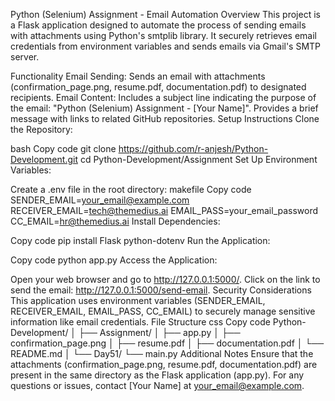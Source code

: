 Python (Selenium) Assignment - Email Automation
Overview
This project is a Flask application designed to automate the process of sending emails with attachments using Python's smtplib library. It securely retrieves email credentials from environment variables and sends emails via Gmail's SMTP server.

Functionality
Email Sending:
Sends an email with attachments (confirmation_page.png, resume.pdf, documentation.pdf) to designated recipients.
Email Content:
Includes a subject line indicating the purpose of the email: "Python (Selenium) Assignment - [Your Name]".
Provides a brief message with links to related GitHub repositories.
Setup Instructions
Clone the Repository:

bash
Copy code
git clone https://github.com/r-anjesh/Python-Development.git
cd Python-Development/Assignment
Set Up Environment Variables:

Create a .env file in the root directory:
makefile
Copy code
SENDER_EMAIL=your_email@example.com
RECEIVER_EMAIL=tech@themedius.ai
EMAIL_PASS=your_email_password
CC_EMAIL=hr@themedius.ai
Install Dependencies:

Copy code
pip install Flask python-dotenv
Run the Application:

Copy code
python app.py
Access the Application:

Open your web browser and go to http://127.0.0.1:5000/.
Click on the link to send the email: http://127.0.0.1:5000/send-email.
Security Considerations
This application uses environment variables (SENDER_EMAIL, RECEIVER_EMAIL, EMAIL_PASS, CC_EMAIL) to securely manage sensitive information like email credentials.
File Structure
css
Copy code
Python-Development/
│
├── Assignment/
│   ├── app.py
│   ├── confirmation_page.png
│   ├── resume.pdf
│   ├── documentation.pdf
│   └── README.md
│
└── Day51/
    └── main.py
Additional Notes
Ensure that the attachments (confirmation_page.png, resume.pdf, documentation.pdf) are present in the same directory as the Flask application (app.py).
For any questions or issues, contact [Your Name] at your_email@example.com.
